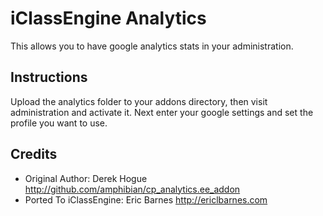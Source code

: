# iClassEngine Analytics

This allows you to have google analytics stats in your administration. 

## Instructions

Upload the analytics folder to your addons directory, then visit administration and activate it. Next enter your google settings and set the profile you want to use.

## Credits

  * Original Author: Derek Hogue <http://github.com/amphibian/cp_analytics.ee_addon>
  * Ported To iClassEngine: Eric Barnes <http://ericlbarnes.com>
